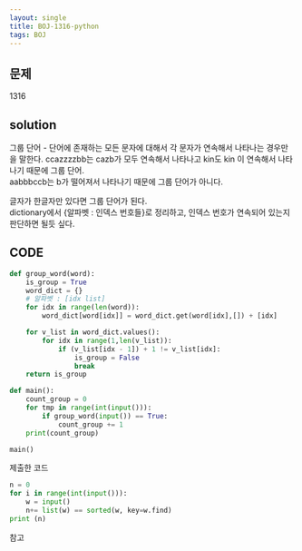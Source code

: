```yaml
---
layout: single
title: BOJ-1316-python
tags: BOJ
---
```


## 문제  
1316

## solution  
그룹 단어 - 단어에 존재하는 모든 문자에 대해서 각 문자가 연속해서 나타나는 경우만을 말한다. ccazzzzbb는 cazb가 모두 연속해서 나타나고 kin도 kin 이 연속해서 나타나기 때문에 그룹 단어.  
aabbbccb는 b가 떨어져서 나타나기 때문에 그룹 단어가 아니다.  

글자가 한글자만 있다면 그룹 단어가 된다.  
dictionary에서 {알파벳 : 인덱스 번호들}로 정리하고, 인덱스 번호가 연속되어 있는지 판단하면 될듯 싶다.

## CODE  

```python
def group_word(word):
    is_group = True
    word_dict = {}
    # 알파벳 : [idx list]
    for idx in range(len(word)):
        word_dict[word[idx]] = word_dict.get(word[idx],[]) + [idx]

    for v_list in word_dict.values():
        for idx in range(1,len(v_list)):
            if (v_list[idx - 1]) + 1 != v_list[idx]:
                is_group = False
                break
    return is_group

def main():
    count_group = 0
    for tmp in range(int(input())):
        if group_word(input()) == True:
            count_group += 1
    print(count_group)

main()
```
제출한 코드  


```python
n = 0
for i in range(int(input())):
    w = input()
    n+= list(w) == sorted(w, key=w.find)
print (n)
```
참고  